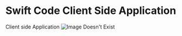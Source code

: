 # Swift Code Client Side Application
Client side Application
![Image Doesn't Exist](http://www.doclicksolutions.com/img/web_training.png)
